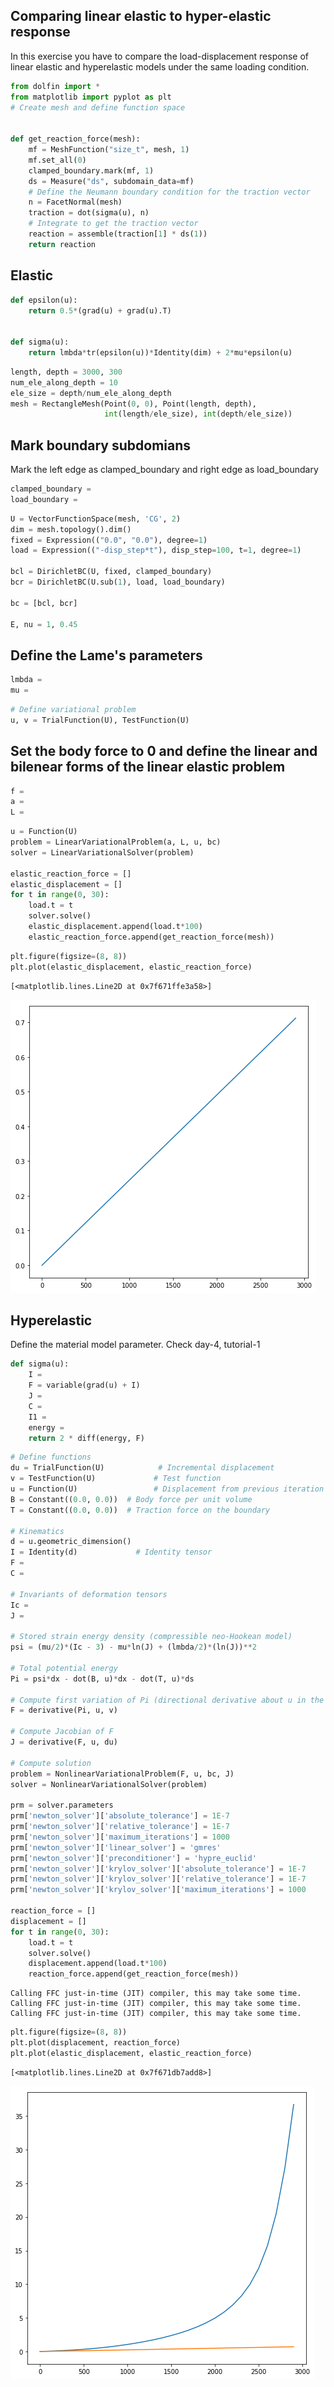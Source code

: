 ## Comparing linear elastic to hyper-elastic response

In this exercise you have to compare the load-displacement response of linear elastic and hyperelastic models under the same loading condition.



```python
from dolfin import *
from matplotlib import pyplot as plt
# Create mesh and define function space


def get_reaction_force(mesh):
    mf = MeshFunction("size_t", mesh, 1)
    mf.set_all(0)
    clamped_boundary.mark(mf, 1)
    ds = Measure("ds", subdomain_data=mf)
    # Define the Neumann boundary condition for the traction vector
    n = FacetNormal(mesh)
    traction = dot(sigma(u), n)
    # Integrate to get the traction vector
    reaction = assemble(traction[1] * ds(1))
    return reaction
```

## Elastic



```python
def epsilon(u):
    return 0.5*(grad(u) + grad(u).T)


def sigma(u):
    return lmbda*tr(epsilon(u))*Identity(dim) + 2*mu*epsilon(u)
```


```python
length, depth = 3000, 300
num_ele_along_depth = 10
ele_size = depth/num_ele_along_depth
mesh = RectangleMesh(Point(0, 0), Point(length, depth),
                     int(length/ele_size), int(depth/ele_size))
```

## Mark boundary subdomians
Mark the left edge as clamped_boundary and right edge as load_boundary


```python
clamped_boundary = 
load_boundary = 
```


```python
U = VectorFunctionSpace(mesh, 'CG', 2)
dim = mesh.topology().dim()
fixed = Expression(("0.0", "0.0"), degree=1)
load = Expression(("-disp_step*t"), disp_step=100, t=1, degree=1)

bcl = DirichletBC(U, fixed, clamped_boundary)
bcr = DirichletBC(U.sub(1), load, load_boundary)

bc = [bcl, bcr]

E, nu = 1, 0.45
```

## Define the Lame's parameters


```python
lmbda = 
mu =
```


```python
# Define variational problem
u, v = TrialFunction(U), TestFunction(U)
```

## Set the body force to 0 and define the linear and bilenear forms of the linear elastic problem


```python
f = 
a = 
L = 
```


```python
u = Function(U)
problem = LinearVariationalProblem(a, L, u, bc)
solver = LinearVariationalSolver(problem)

elastic_reaction_force = []
elastic_displacement = []
for t in range(0, 30):
    load.t = t
    solver.solve()
    elastic_displacement.append(load.t*100)
    elastic_reaction_force.append(get_reaction_force(mesh))
```


```python
plt.figure(figsize=(8, 8))
plt.plot(elastic_displacement, elastic_reaction_force)
```




    [<matplotlib.lines.Line2D at 0x7f671ffe3a58>]




    
![png](2_comparison_files/2_comparison_14_1.png)
    


## Hyperelastic


Define the material model parameter. Check day-4, tutorial-1


```python
def sigma(u):
    I = 
    F = variable(grad(u) + I)
    J = 
    C =
    I1 = 
    energy = 
    return 2 * diff(energy, F)
```


```python
# Define functions
du = TrialFunction(U)            # Incremental displacement
v = TestFunction(U)             # Test function
u = Function(U)                 # Displacement from previous iteration
B = Constant((0.0, 0.0))  # Body force per unit volume
T = Constant((0.0, 0.0))  # Traction force on the boundary

# Kinematics
d = u.geometric_dimension()
I = Identity(d)             # Identity tensor
F = 
C = 

# Invariants of deformation tensors
Ic = 
J = 

# Stored strain energy density (compressible neo-Hookean model)
psi = (mu/2)*(Ic - 3) - mu*ln(J) + (lmbda/2)*(ln(J))**2

# Total potential energy
Pi = psi*dx - dot(B, u)*dx - dot(T, u)*ds

# Compute first variation of Pi (directional derivative about u in the direction of v)
F = derivative(Pi, u, v)

# Compute Jacobian of F
J = derivative(F, u, du)

# Compute solution
problem = NonlinearVariationalProblem(F, u, bc, J)
solver = NonlinearVariationalSolver(problem)

prm = solver.parameters
prm['newton_solver']['absolute_tolerance'] = 1E-7
prm['newton_solver']['relative_tolerance'] = 1E-7
prm['newton_solver']['maximum_iterations'] = 1000
prm['newton_solver']['linear_solver'] = 'gmres'
prm['newton_solver']['preconditioner'] = 'hypre_euclid'
prm['newton_solver']['krylov_solver']['absolute_tolerance'] = 1E-7
prm['newton_solver']['krylov_solver']['relative_tolerance'] = 1E-7
prm['newton_solver']['krylov_solver']['maximum_iterations'] = 1000

reaction_force = []
displacement = []
for t in range(0, 30):
    load.t = t
    solver.solve()
    displacement.append(load.t*100)
    reaction_force.append(get_reaction_force(mesh))
```

    Calling FFC just-in-time (JIT) compiler, this may take some time.
    Calling FFC just-in-time (JIT) compiler, this may take some time.
    Calling FFC just-in-time (JIT) compiler, this may take some time.



```python
plt.figure(figsize=(8, 8))
plt.plot(displacement, reaction_force)
plt.plot(elastic_displacement, elastic_reaction_force)
```




    [<matplotlib.lines.Line2D at 0x7f671db7add8>]




    
![png](2_comparison_files/2_comparison_19_1.png)
    



```python

```
